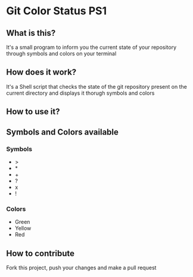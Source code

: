 # Git Color Status PS1

## What is this?

It's a small program to inform you the current state of your repository through symbols and colors on your terminal

## How does it work?

It's a Shell script that checks the state of the git repository present on the current directory and displays it thorugh symbols and colors

## How to use it?

## Symbols and Colors available

### Symbols

- \>
- \*
- \+
- ?
- x
- !

### Colors

- Green
- Yellow
- Red

## How to contribute

Fork this project, push your changes and make a pull request
